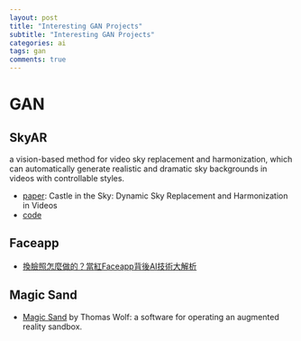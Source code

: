 ```yaml
---
layout: post
title: "Interesting GAN Projects"
subtitle: "Interesting GAN Projects"
categories: ai
tags: gan
comments: true
---
```


# GAN

## SkyAR
a vision-based method for video sky replacement and harmonization, 
which can automatically generate realistic and dramatic sky backgrounds in videos with controllable styles.
* [paper](https://arxiv.org/abs/2010.11800): Castle in the Sky: Dynamic Sky Replacement and Harmonization in Videos
* [code](https://github.com/jiupinjia/SkyAR)

## Faceapp
* [換臉照怎麼做的？當紅Faceapp背後AI技術大解析](https://edge.aif.tw/article-technology-behind-faceapp/)

## Magic Sand
* [Magic Sand](https://github.com/thomwolf/Magic-Sand)
by Thomas Wolf: a software for operating an augmented reality sandbox.
